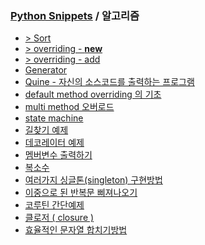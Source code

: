 ### [Python Snippets](../README.md) / 알고리즘
- [> Sort](Sort)
- [> overriding - __new__ ](overriding%20-%20__new__%20)
- [> overriding - add ](overriding%20-%20add%20)
- [Generator](Generator.md)
- [Quine - 자신의 소스코드를 출력하는 프로그램](Quine%20-%20자신의%20소스코드를%20출력하는%20프로그램.md)
- [default method overriding 의 기초](default%20method%20overriding%20의%20기초.md)
- [multi method 오버로드](multi%20method%20오버로드.md)
- [state machine](state%20machine.md)
- [길찾기 예제](길찾기%20예제.md)
- [데코레이터 예제](데코레이터%20예제.md)
- [멤버변수 출력하기](멤버변수%20출력하기.md)
- [복소수](복소수.md)
- [여러가지 싱글톤(singleton) 구현방법](여러가지%20싱글톤(singleton)%20구현방법.md)
- [이중으로 된 반복문 삐져나오기](이중으로%20된%20반복문%20삐져나오기.md)
- [코루틴 간단예제](코루틴%20간단예제.md)
- [클로저 ( closure )](클로저%20(%20closure%20).md)
- [효율적인 문자열 합치기방법](효율적인%20문자열%20합치기방법.md)